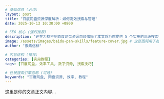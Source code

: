 ```yaml
---
# 基础信息 (必须)
layout: post
title: "百度网盘资源深度解析：如何高效搜索与管理"
date: 2025-10-13 10:30:00 +0800

# SEO 核心 (强烈推荐)
description: "还在为找不到百度网盘资源而烦恼吗？本文将为你提供 5 个实用的高级搜索技巧和 3 款自动化管理工具，让你的数字生活效率倍增。"
image: /assets/images/baidu-pan-skills/feature-cover.jpg # 这张图将用于社交分享
author: "像素信标"

# 内容结构 (推荐)
categories: [实用教程]
tags: [百度网盘, 效率工具, 数字资源, 搜索技巧]

# 已被搜索引擎忽略 (可选)
keywords: "百度网盘, 网盘资源, 效率, 教程"
---
```


这里是你的文章正文内容...
